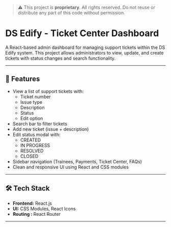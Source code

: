 > ⚠️ This project is **proprietary**. All rights reserved. Do not reuse or distribute any part of this code without permission.

# DS Edify - Ticket Center Dashboard

A React-based admin dashboard for managing support tickets within the DS Edify system. This project allows administrators to view, update, and create tickets with status changes and search functionality.

---

## 🚀 Features

- View a list of support tickets with:
  - Ticket number
  - Issue type
  - Description
  - Status
  - Edit option
- Search bar to filter tickets
- Add new ticket (issue + description)
- Edit status modal with:
  - CREATED
  - IN PROGRESS
  - RESOLVED
  - CLOSED
- Sidebar navigation (Trainees, Payments, Ticket Center, FAQs)
- Clean and responsive UI using React and CSS modules

---

## 🛠️ Tech Stack

- **Frontend:** React.js
- **UI:** CSS Modules, React Icons
- **Routing :** React Router 

---



